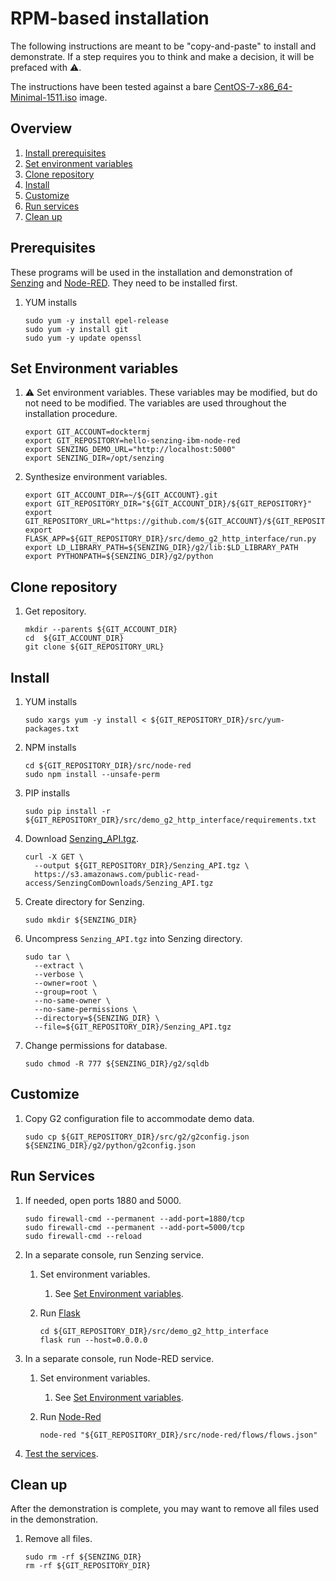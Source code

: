 # RPM-based installation

The following instructions are meant to be "copy-and-paste" to install and demonstrate.
If a step requires you to think and make a decision, it will be prefaced with :warning:.

The instructions have been tested against a bare
[CentOS-7-x86_64-Minimal-1511.iso](http://archive.kernel.org/centos-vault/7.2.1511/isos/x86_64/CentOS-7-x86_64-Minimal-1511.iso)
image.

## Overview

1. [Install prerequisites](#prerequisites)
1. [Set environment variables](#set-environment-variables)
1. [Clone repository](#clone-repository)
1. [Install](#install)
1. [Customize](#customize)
1. [Run services](#run-services)
1. [Clean up](#clean-up)

## Prerequisites

These programs will be used in the installation and demonstration of
[Senzing](http://senzing.com) and
[Node-RED](https://nodered.org/).
They need to be installed first.

1. YUM installs

    ```console
    sudo yum -y install epel-release
    sudo yum -y install git
    sudo yum -y update openssl
    ```

## Set Environment variables

1. :warning: Set environment variables.
   These variables may be modified, but do not need to be modified.
   The variables are used throughout the installation procedure.

    ```console
    export GIT_ACCOUNT=docktermj
    export GIT_REPOSITORY=hello-senzing-ibm-node-red
    export SENZING_DEMO_URL="http://localhost:5000"
    export SENZING_DIR=/opt/senzing
    ```

1. Synthesize environment variables.

    ```console
    export GIT_ACCOUNT_DIR=~/${GIT_ACCOUNT}.git
    export GIT_REPOSITORY_DIR="${GIT_ACCOUNT_DIR}/${GIT_REPOSITORY}"
    export GIT_REPOSITORY_URL="https://github.com/${GIT_ACCOUNT}/${GIT_REPOSITORY}.git"
    export FLASK_APP=${GIT_REPOSITORY_DIR}/src/demo_g2_http_interface/run.py
    export LD_LIBRARY_PATH=${SENZING_DIR}/g2/lib:$LD_LIBRARY_PATH
    export PYTHONPATH=${SENZING_DIR}/g2/python
    ```

## Clone repository

1. Get repository.

    ```console
    mkdir --parents ${GIT_ACCOUNT_DIR}
    cd  ${GIT_ACCOUNT_DIR}
    git clone ${GIT_REPOSITORY_URL}
    ```

## Install

1. YUM installs

    ```console
    sudo xargs yum -y install < ${GIT_REPOSITORY_DIR}/src/yum-packages.txt
    ```

1. NPM installs

    ```console
    cd ${GIT_REPOSITORY_DIR}/src/node-red
    sudo npm install --unsafe-perm
    ```

1. PIP installs

    ```console
    sudo pip install -r ${GIT_REPOSITORY_DIR}/src/demo_g2_http_interface/requirements.txt
    ```

1. Download [Senzing_API.tgz](https://s3.amazonaws.com/public-read-access/SenzingComDownloads/Senzing_API.tgz).

    ```console
    curl -X GET \
      --output ${GIT_REPOSITORY_DIR}/Senzing_API.tgz \
      https://s3.amazonaws.com/public-read-access/SenzingComDownloads/Senzing_API.tgz
    ```

1. Create directory for Senzing.

    ```console
    sudo mkdir ${SENZING_DIR}
    ```

1. Uncompress `Senzing_API.tgz` into Senzing directory.

    ```console
    sudo tar \
      --extract \
      --verbose \
      --owner=root \
      --group=root \
      --no-same-owner \
      --no-same-permissions \
      --directory=${SENZING_DIR} \
      --file=${GIT_REPOSITORY_DIR}/Senzing_API.tgz
    ```

1. Change permissions for database.

    ```console
    sudo chmod -R 777 ${SENZING_DIR}/g2/sqldb
    ````

## Customize

1. Copy G2 configuration file to accommodate demo data.

    ```console
    sudo cp ${GIT_REPOSITORY_DIR}/src/g2/g2config.json ${SENZING_DIR}/g2/python/g2config.json
    ```

## Run Services

1. If needed, open ports 1880 and 5000.

    ```console
    sudo firewall-cmd --permanent --add-port=1880/tcp
    sudo firewall-cmd --permanent --add-port=5000/tcp
    sudo firewall-cmd --reload
    ```

1. In a separate console, run Senzing service.
    1. Set environment variables.
        1. See [Set Environment variables](#set-environment-variables).
    1. Run [Flask](http://flask.pocoo.org/)

        ```console
        cd ${GIT_REPOSITORY_DIR}/src/demo_g2_http_interface
        flask run --host=0.0.0.0
        ```

1. In a separate console, run Node-RED service.
    1. Set environment variables.
        1. See [Set Environment variables](#set-environment-variables).
    1. Run [Node-Red](https://nodered.org/)

        ```console
        node-red "${GIT_REPOSITORY_DIR}/src/node-red/flows/flows.json"
        ```

1. [Test the services](../README.md#test).

## Clean up

After the demonstration is complete,
you may want to remove all files used in the demonstration.

1. Remove all files.

    ```console
    sudo rm -rf ${SENZING_DIR}
    rm -rf ${GIT_REPOSITORY_DIR}
    ```
